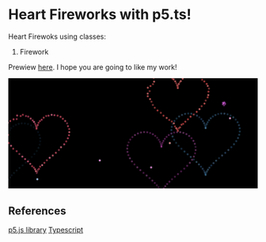 # Heart Fireworks with p5.ts!

Heart Firewoks using classes: 
1. Firework


Prewiew [here](https://e3zfp.csb.app/). I hope you are going to like my work!

![Preview image](https://github.com/kubo550/heart-fireworks-p5ts/blob/main/heart-fireworks-preview.png)

## References

[p5.js library](https://p5js.org/)
[Typescript](https://www.typescriptlang.org/)
